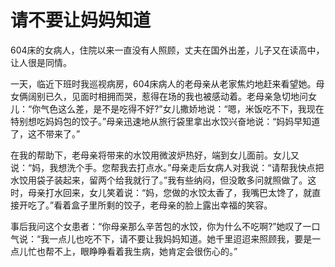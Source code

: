 # 请不要让妈妈知道

604床的女病人，住院以来一直没有人照顾，丈夫在国外出差，儿子又在读高中，让人很是同情。 

一天，临近下班时我巡视病房，604床病人的老母亲从老家焦灼地赶来看望她。母女俩阔别已久，见面时相拥而哭，惹得在场的我也被感动着。老母亲急切地问女儿：“你气色这么差，是不是吃得不好?”女儿撒娇地说：“嗯，米饭吃不下，我现在特别想吃妈妈包的饺子。”母亲迅速地从旅行袋里拿出水饺兴奋地说：“妈妈早知道了，这不带来了。” 

在我的帮助下，老母亲将带来的水饺用微波炉热好，端到女儿面前。女儿又说：“妈，我想洗个手。您帮我去打点水。”母亲走后女病人对我说：“请帮我快点把水饺用袋子装起来，留两个给我就行了。”我有些纳闷，但没敢多问就照做了。这时，母亲打水回来，女儿笑着说：“妈，您做的水饺太香了，我嘴巴太馋了，就直接开吃了。”看着盒子里所剩的饺子，老母亲的脸上露出幸福的笑容。 

事后我问这个女患者：“你母亲那么辛苦包的水饺，你为什么不吃啊?”她叹了一口气说：“我一点儿也吃不下，请不要让我妈妈知道。她千里迢迢来照顾我，要是一点儿忙也帮不上，眼睁睁看着我生病，她肯定会很伤心的。”
